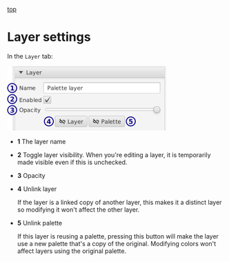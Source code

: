 [top](mainwindow.md)

# Layer settings

In the `Layer` tab:

![Layer settings](layersettings.jpg)

* **1** The layer name

* **2** Toggle layer visibility.  When you're editing a layer, it is temporarily made visible even if this is unchecked.

* **3** Opacity

* **4** Unlink layer

   If the layer is a linked copy of another layer, this makes it a distinct layer so modifying it won't affect the other layer.

* **5** Unlink palette

   If this layer is reusing a palette, pressing this button will make the layer use a new palette that's a copy of the original.  Modifying colors won't affect layers using the original palette.

